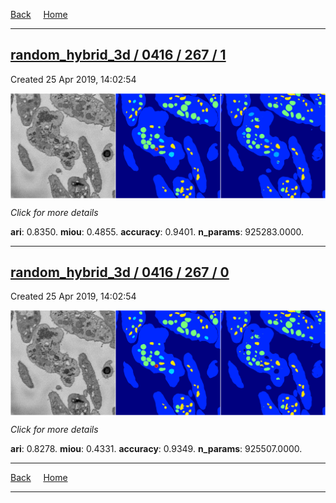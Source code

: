 
[Back](..)&nbsp;&nbsp;&nbsp;&nbsp;&nbsp;[Home](https://leapmanlab.github.io/snapshots)

---

<div class="summary"><a href="1"><h2>random_hybrid_3d / 0416 / 267 / 1</h2></a><p>Created 25 Apr 2019, 14:02:54
</p><a href="1"><img src="1/media/summary.png" align="center"></a><p>
<i>Click for more details</i>
</p></div>

**ari**: 0.8350. **miou**: 0.4855. **accuracy**: 0.9401. **n_params**: 925283.0000. 

---

<div class="summary"><a href="0"><h2>random_hybrid_3d / 0416 / 267 / 0</h2></a><p>Created 25 Apr 2019, 14:02:54
</p><a href="0"><img src="0/media/summary.png" align="center"></a><p>
<i>Click for more details</i>
</p></div>

**ari**: 0.8278. **miou**: 0.4331. **accuracy**: 0.9349. **n_params**: 925507.0000. 

---

[Back](..)&nbsp;&nbsp;&nbsp;&nbsp;&nbsp;[Home](https://leapmanlab.github.io/snapshots)

---